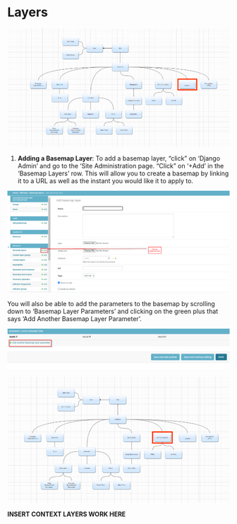 # **Layers**


![ Layers ](../img/layets-chart.png "Layers") 
>
>
1.	**Adding a Basemap Layer**:
To add a basemap layer, “click” on ‘Django Admin’ and go to the ‘Site Administration page. “Click” on ‘+Add’ in the ‘Basemap Layers’ row. This will allow you
to create a basemap by linking it to a URL as well as the instant you would like it to apply to. 
>
![ Adding a Basemap](../img/new-basemap.png "Adding a Basemap") 
>
>
You will also be able to add the parameters to the basemap by scrolling down to ‘Basemap Layer Parameters’ and clicking on the green plus that says ‘Add Another 
Basemap Layer Parameter’.
> 
![Basemap Parameters](../img/new-basemap-parameters.png "Basemap Parameters") 
>
>
![Context Layers](../img/context-layers-chart.png "Context Layers") 
>
**INSERT CONTEXT LAYERS WORK HERE**


